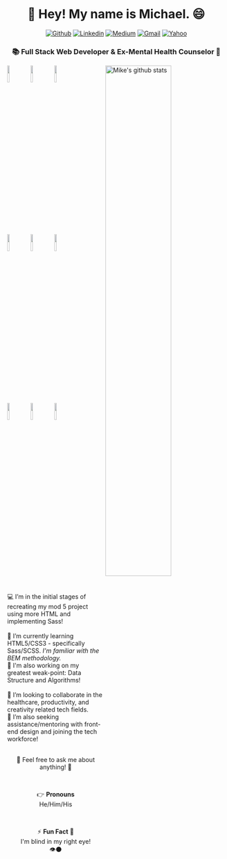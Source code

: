 <h1 align="center"> 👋 Hey! My name is Michael. 😄 </h1>

<div align="center">

[![Github](https://img.shields.io/badge/-Github-000?style=flat&logo=Github&logoColor=white)](https://github.com/jiangmichael1)
[![Linkedin](https://img.shields.io/badge/-LinkedIn-blue?style=flat&logo=Linkedin&logoColor=white)](https://www.linkedin.com/in/jiangmichael1/)
[![Medium](https://img.shields.io/badge/-Medium-12100e?style=flat&logo=Medium&logoColor=white)](https://medium.com/@jiams)
[![Gmail](https://img.shields.io/badge/-Gmail-c14438?style=flat&logo=Gmail&logoColor=white)](mailto:jiangmichael1@gmail.com)
[![Yahoo](https://img.shields.io/badge/-Yahoo-6001d2?style=flat&logo=Yahoo&logoColor=white)](mailto:jiangm1@yahoo.com)

</div>

<h3 align="center">📚 Full Stack Web Developer & Ex-Mental Health Counselor 🍵 </h3>

<p>
  <a href="https://github.com/jiangmichael1">
    <img width="55%" align="right" alt="Mike's github stats" src="https://github-readme-stats.vercel.app/api?username=jiangmichael1&count_private=true&theme=buefy&show_icons=true&hide_border=true" />
  </a>
  
  <code><a href="https://www.ruby-lang.org/en/"><img width="10%" src="https://www.vectorlogo.zone/logos/ruby-lang/ruby-lang-ar21.svg"></a></code>
  <code><a href="https://www.javascript.com/"><img width="10%" src="https://www.vectorlogo.zone/logos/javascript/javascript-ar21.svg"></a></code>
  <code><a href="https://reactjs.org/"><img width="10%" src="https://www.vectorlogo.zone/logos/reactjs/reactjs-ar21.svg"></a></code>
  <br />
  <code><a href="https://www.python.org/"><img width="10%" src="https://www.vectorlogo.zone/logos/python/python-ar21.svg"></a></code>
  <code><a href="https://sass-lang.com/"><img width="10%" src="https://www.vectorlogo.zone/logos/sass-lang/sass-lang-ar21.svg"></a></code>
  <code><a href="https://developer.mozilla.org/en-US/docs/Web/Guide/HTML/HTML5"><img width="10%" src="https://www.vectorlogo.zone/logos/w3_html5/w3_html5-ar21.svg"></a></code>
  <br />
  <code><a href="https://www.postgresql.org/"><img width="10%" src="https://www.vectorlogo.zone/logos/postgresql/postgresql-ar21.svg"></a></code>
  <code><a href="https://github.com/"><img width="10%" src="https://www.vectorlogo.zone/logos/github/github-ar21.svg"></a></code>
  <code><a href="https://visualstudio.microsoft.com/"><img width="10%" src="https://www.vectorlogo.zone/logos/visualstudio_code/visualstudio_code-ar21.svg"></a></code>
</p>
<br />
<br />
💻 I’m in the initial stages of recreating my mod 5 project using more HTML and implementing Sass!<br/>
<br/>
🌱 I’m currently learning HTML5/CSS3 - specifically Sass/SCSS. <i>I'm familiar with the BEM methodology.</i> <br/>
🧮 I'm also working on my greatest weak-point: Data Structure and Algorithms! <br/>
<br/>
👯 I’m looking to collaborate in the healthcare, productivity, and creativity related tech fields.<br/> 
🤔 I’m also seeking assistance/mentoring with front-end design and joining the tech workforce!<br/>


<br/>
<p align="center"> 💬 Feel free to ask me about anything! 🙋 <p>
<br/>
<p align="center">👉 <b>Pronouns</b><br/> He/Him/His</p>
<br/>
<p align="center"> ⚡ <b>Fun Fact</b> 🌟 <br/>I'm blind in my right eye! <br/>👁️⚫</p>

<!--**jiangmichael1/jiangmichael1** is a ✨ _special_ ✨ repository because its `README.md` (this file) appears on your GitHub profile.-->
